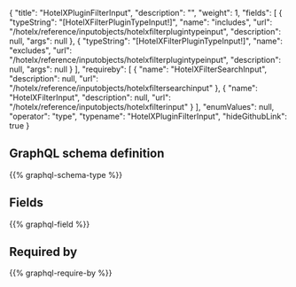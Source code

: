 {
  "title": "HotelXPluginFilterInput",
  "description": "",
  "weight": 1,
  "fields": [
    {
      "typeString": "[HotelXFilterPluginTypeInput!]",
      "name": "includes",
      "url": "/hotelx/reference/inputobjects/hotelxfilterplugintypeinput",
      "description": null,
      "args": null
    },
    {
      "typeString": "[HotelXFilterPluginTypeInput!]",
      "name": "excludes",
      "url": "/hotelx/reference/inputobjects/hotelxfilterplugintypeinput",
      "description": null,
      "args": null
    }
  ],
  "requireby": [
    {
      "name": "HotelXFilterSearchInput",
      "description": null,
      "url": "/hotelx/reference/inputobjects/hotelxfiltersearchinput"
    },
    {
      "name": "HotelXFilterInput",
      "description": null,
      "url": "/hotelx/reference/inputobjects/hotelxfilterinput"
    }
  ],
  "enumValues": null,
  "operator": "type",
  "typename": "HotelXPluginFilterInput",
  "hideGithubLink": true
}
## GraphQL schema definition

{{% graphql-schema-type %}}

## Fields

{{% graphql-field %}}

## Required by

{{% graphql-require-by %}}
